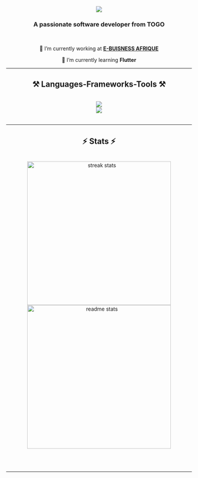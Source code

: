 
 <h1 align="center">
     <img src="https://readme-typing-svg.herokuapp.com/?font=Righteous&size=35&center=true&vCenter=true&width=500&height=70&duration=4000&lines=Hi+There!+👋;+I'm+Joël+AMOUSSOU!;" />
 </h1>
 
 <h3 align="center">A passionate software developer from TOGO</h3>
 
 <br/>
 
 <div align="center">
  
  🔭 I’m currently working at **[E-BUISNESS AFRIQUE](https://ebusinessafrique.com/)**
  
  🌱 I’m currently learning **Flutter**
 
  </div>
  
 
 
  <hr/>
  
 <h2 align="center">⚒️ Languages-Frameworks-Tools ⚒️</h2>
 <br/>
 <div align="center">
     <img src="https://skillicons.dev/icons?i=html,css,javascript,typescript,nodejs,dart,tailwind,react,redux,nextjs,express,flutter" /><br>
     <img src="https://skillicons.dev/icons?i=vscode,postman,androidstudio,git,github,firebase,supabase,appwrite,mongodb,mysql,cloudflare,vercel" />
 </div>
 
 <br/>
 
 <hr/>
 
 <h2 align="center">⚡ Stats ⚡</h2>
 <br>
 <div align=center>
   <img width=390 src="https://github-readme-streak-stats-salesp07.vercel.app/?user=Ethernaljoz&count_private=true&theme=react&border_radius=10" alt="streak stats"/>
   <img width=390 src="https://github-readme-stats-salesp07.vercel.app/api?username=Ethernaljoz&count_private=true&show_icons=true&theme=react&rank_icon=github&border_radius=10" alt="readme stats" />
  
 </div>
 
 <br/><br/>
 
 <hr/>
